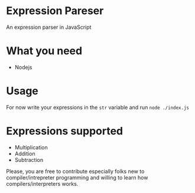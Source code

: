 # Expression Pareser
An expression parser in JavaScript

# What you need

* Nodejs

# Usage


For now write your expressions in the `str` variable and run `node ./index.js`

# Expressions supported

* Multiplication
* Addition
* Subtraction


Please, you are free to contribute especially folks new to compiler/intrepreter programming and willing to learn how compilers/interpreters works.
